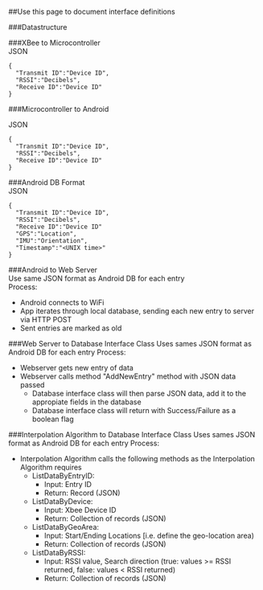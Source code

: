 ##Use this page to document interface definitions  

###Datastructure


###XBee to Microcontroller  
JSON

```
{
  "Transmit ID":"Device ID",
  "RSSI":"Decibels",
  "Receive ID":"Device ID"
}
```

###Microcontroller to Android  

JSON

```
{
  "Transmit ID":"Device ID",
  "RSSI":"Decibels",
  "Receive ID":"Device ID"
}
```

###Android DB Format  
JSON

```
{
  "Transmit ID":"Device ID",
  "RSSI":"Decibels",
  "Receive ID":"Device ID"
  "GPS":"Location",
  "IMU":"Orientation",
  "Timestamp":"<UNIX time>"
}
``` 

###Android to Web Server  
Use same JSON format as Android DB for each entry  
Process:
* Android connects to WiFi
* App iterates through local database, sending each new entry to server via HTTP POST
* Sent entries are marked as old

###Web Server to Database Interface Class
Uses sames JSON format as Android DB for each entry
Process:
* Webserver gets new entry of data
* Webserver calls method "AddNewEntry" method with JSON data passed
    * Database interface class will then parse JSON data, add it to the appropiate fields in the database
    * Database interface class will return with Success/Failure as a boolean flag

###Interpolation Algorithm to Database Interface Class
Uses sames JSON format as Android DB for each entry
Process:
* Interpolation Algorithm calls the following methods as the Interpolation Algorithm requires
    * ListDataByEntryID:
        * Input: Entry ID
        * Return: Record (JSON)
    * ListDataByDevice:
        * Input: Xbee Device ID
        * Return: Collection of records (JSON)
    * ListDataByGeoArea:
        * Input: Start/Ending Locations [i.e. define the geo-location area)
        * Return: Collection of records (JSON)
    * ListDataByRSSI:
        * Input: RSSI value, Search direction (true: values >= RSSI returned, false: values < RSSI returned)
        * Return: Collection of records (JSON)
